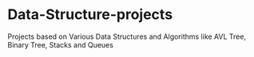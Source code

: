 # Data-Structure-projects
Projects based on Various Data Structures and Algorithms like AVL Tree, Binary Tree, Stacks and Queues
